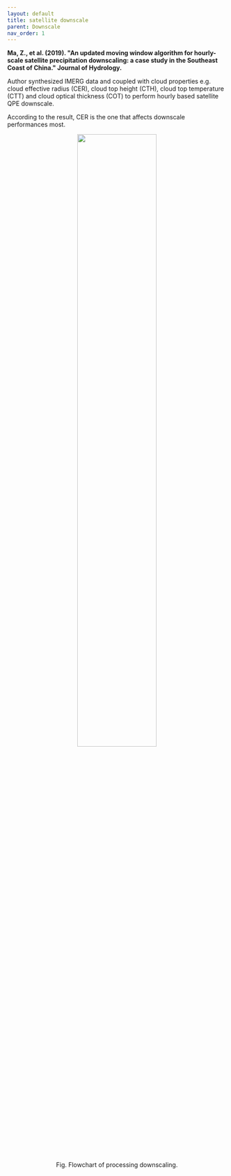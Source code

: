 ```yaml
---
layout: default
title: satellite downscale
parent: Downscale
nav_order: 1
---
```


__Ma, Z., et al. (2019). "An updated moving window algorithm for hourly-scale satellite precipitation downscaling:
a case study in the Southeast Coast of China." Journal of Hydrology.__

Author synthesized IMERG data and coupled with cloud properties e.g. cloud   effective   radius   (CER),
cloud   top   height   (CTH),   cloud   top temperature (CTT) and cloud optical thickness (COT) to perform hourly based satellite QPE
downscale. 

According to the result, CER is the one that affects downscale performances most.

<p align="center">
<img src="https://chrimerss.github.io/allenslib/src/IMERG_downscale_clouds_flowchart.png" width="60%"> </img>
</p>
<p align="center">Fig. Flowchart of processing downscaling.</p>
